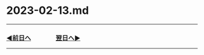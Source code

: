 # 2023-02-13.md
---
### [◀️前日へ](https://github.com/yuasys/chatty-journal/blob/main/2023/02/2023-02-14.md)&emsp;&emsp;&emsp;&emsp;[翌日へ▶️](https://github.com/yuasys/chatty-journal/blob/main/2023/02/2023-02-16.md)

---

